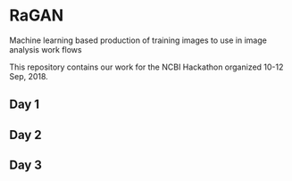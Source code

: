 # RaGAN

Machine learning based production of training images to use in image analysis work flows


This repository contains our work for the NCBI Hackathon organized 10-12 Sep, 2018. 

Day 1
--------

Day 2
--------

Day 3
--------


